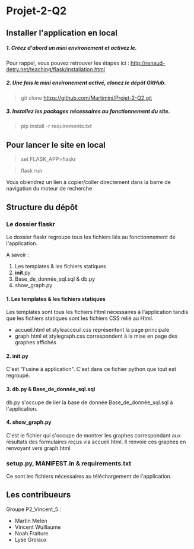 # Projet-2-Q2

## Installer l'application en local
##### 1. Créez d'abord un mini environement et activez le. 

Pour rappel, vous pouvez retrouver les étapes ici : http://renaud-detry.net/teaching/flask/installation.html

##### 2. Une fois le mini environement activé, clonez le dépôt GitHub.

>git clone https://github.com/Martimini/Projet-2-Q2.git

##### 3. Installez les packages nécessaires au fonctionnement du site. 

>pip install -r requirements.txt



## Pour lancer le site en local

>set FLASK_APP=flaskr

>flask run 

Vous obiendrez un lien à copier/coller directement dans la barre de navigation du moteur de recherche

## Structure du dépôt

### Le dossier flaskr

Le dossier flaskr regroupe tous les fichiers liés au fonctionnement de l'application. 

A savoir :
1. Les templates & les fichiers statiques
2. __init__.py
3. Base_de_donnée_sql.sql & db.py
4. show_graph.py

#### 1. Les templates & les fichiers statiques

Les templates sont tous les fichiers Html nécessaires à l'application tandis que les fichiers statiques sont les fichiers CSS relié au Html.

- accueil.html et styleacceuil.css représentent la page principale
- graph.html et stylegraph.css correspondent à la mise en page des graphes affichés 

#### 2. __init__.py

C'est "l'usine à application". C'est dans ce fichier python que tout est regroupé.

#### 3. db.py & Base_de_donnée_sql.sql

db.py s'occupe de lier la base de donnée Base_de_donnée_sql.sql à l'application.

#### 4. show_graph.py 

C'est le fichier qui s'occupe de montrer les graphes correspondant aux résultats des formulaires reçus via accueil.html. Il renvoie ces graphes en renvoyant vers graph.html

### setup.py, MANIFEST.in & requirements.txt

Ce sont les fichiers nécessaires au téléchargement de l'application.

## Les contribueurs
Groupe P2_Vincent_5 :
- Martin Melen
- Vincent Wuillaume
- Noah Fraiture
- Lyse Grolaux
